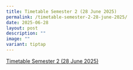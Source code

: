 ```yaml
---
title: Timetable Semester 2 (28 June 2025)
permalink: /timetable-semester-2-28-june-2025/
date: 2025-06-28
layout: post
description: ""
image: ""
variant: tiptap
---
```

<p><a href="2025_SEM2_TT_Classes_v2025June27_FinalV1_For_Website" rel="noopener nofollow" target="_blank">Timetable Semester 2 (28 June 2025)</a>
</p>